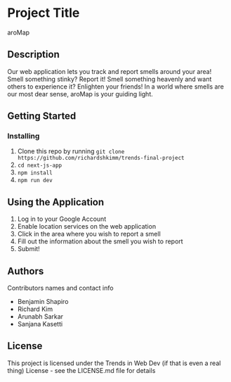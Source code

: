 # Project Title

aroMap

## Description

Our web application lets you track and report smells around your area! Smell something stinky? Report it! Smell something heavenly and want others to experience it? Enlighten your friends! In a world where smells are our most dear sense, aroMap is your guiding light.

## Getting Started

### Installing

1. Clone this repo by running `git clone https://github.com/richardshkimm/trends-final-project`
2. `cd next-js-app`
3. `npm install`
4. `npm run dev`

## Using the Application

1. Log in to your Google Account
2. Enable location services on the web application
3. Click in the area where you wish to report a smell
4. Fill out the information about the smell you wish to report
5. Submit!


## Authors

Contributors names and contact info

* Benjamin Shapiro 
* Richard Kim
* Arunabh Sarkar
* Sanjana Kasetti


## License

This project is licensed under the Trends in Web Dev (if that is even a real thing) License - see the LICENSE.md file for details